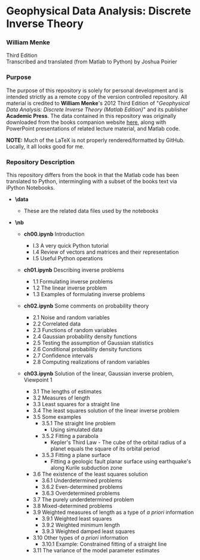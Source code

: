 ﻿# Geophysical Data Analysis: Discrete Inverse Theory  

### William Menke
Third Edition  
Transcribed and translated (from Matlab to Python) by Joshua Poirier  


### Purpose  
The purpose of this repository is solely for personal development and is intended strictly as a remote copy of the version controlled repository.  All material is credited to **William Menke**'s 2012 Third Edition of "*Geophysical Data Analysis: Discrete Inverse Theory (Matlab Edition)*" and its publisher **Academic Press**.  The data contained in this repository was originally downloaded from the books companion website [here](http://www.elsevierdirect.com/v2/companion.jsp?ISBN=9780123971609), along with PowerPoint presentations of related lecture material, and Matlab code.  

**NOTE:**  Much of the LaTeX is not properly rendered/formatted by GitHub.  Locally, it all looks good for me.  

### Repository Description  

This repository differs from the book in that the Matlab code has been translated to Python, intermingling with a subset of the books text via iPython Notebooks.  

* **\data**  

  * These are the related data files used by the notebooks  

* **\nb**  

  * **ch00.ipynb** Introduction  
    * I.3 A very quick Python tutorial  
    * I.4 Review of vectors and matrices and their representation  
    * I.5 Useful Python operations  

  * **ch01.ipynb** Describing inverse problems  
    * 1.1 Formulating inverse problems  
    * 1.2 The linear inverse problem  
    * 1.3 Examples of formulating inverse problems  

  * **ch02.ipynb** Some comments on probability theory  
    * 2.1 Noise and random variables  
    * 2.2 Correlated data  
    * 2.3 Functions of random variables  
    * 2.4 Gaussian probability density functions  
    * 2.5 Testing the assumption of Gaussian statistics  
    * 2.6 Conditional probability density functions  
    * 2.7 Confidence intervals  
    * 2.8 Computing realizations of random variables  

  * **ch03.ipynb** Solution of the linear, Gaussian inverse problem, Viewpoint 1  
    * 3.1 The lengths of estimates  
    * 3.2 Measures of length  
    * 3.3 Least squares for a straight line  
    * 3.4 The least squares solution of the linear inverse problem  
    * 3.5 Some examples  
      * 3.5.1 The straight line problem  
        * Using simulated data  
      * 3.5.2 Fitting a parabola  
        * Kepler's Third Law - The cube of the orbital radius of a planet equals the square of its orbital period  
      * 3.5.3 Fitting a plane surface  
        * Fitting a geologic fault planar surface using earthquake's along Kurile subduction zone  
    * 3.6 The existence of the least squares solution  
      * 3.6.1 Underdetermined problems  
      * 3.6.2 Even-determined problems  
      * 3.6.3 Overdetermined problems  
    * 3.7 The purely underdetermined problem  
    * 3.8 Mixed-determined problems  
    * 3.9 Weighted measures of length as a type of *a priori* information  
      * 3.9.1 Weighted least squares  
      * 3.9.2 Weighted minimum length  
      * 3.9.3 Weighted damped least squares  
    * 3.10 Other types of *a priori* information  
      * 3.10.1 Example: Constrained fitting of a straight line
    * 3.11 The variance of the model parameter estimates  